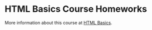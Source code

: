 # HTML Basics Course Homeworks

More information about this course at [HTML Basics](https://github.com/TelerikAcademy/HTML/).